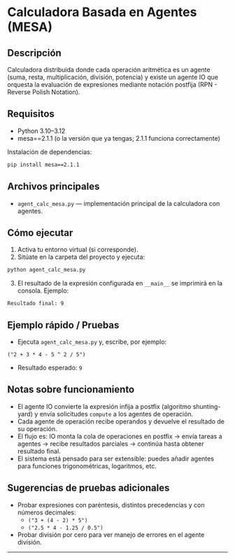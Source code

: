 # Calculadora Basada en Agentes (MESA)

## Descripción
Calculadora distribuida donde cada operación aritmética es un agente (suma, resta, multiplicación, división, potencia) y existe un agente IO que orquesta la evaluación de expresiones mediante notación postfija (RPN - Reverse Polish Notation).

## Requisitos
- Python 3.10–3.12  
- mesa==2.1.1 (o la versión que ya tengas; 2.1.1 funciona correctamente)

Instalación de dependencias:
```bash
pip install mesa==2.1.1
```

## Archivos principales
- `agent_calc_mesa.py` — implementación principal de la calculadora con agentes.  

## Cómo ejecutar
1. Activa tu entorno virtual (si corresponde).
2. Sitúate en la carpeta del proyecto y ejecuta:
```bash
python agent_calc_mesa.py
```
3. El resultado de la expresión configurada en `__main__` se imprimirá en la consola. Ejemplo:
```
Resultado final: 9
```

## Ejemplo rápido / Pruebas
- Ejecuta `agent_calc_mesa.py` y, escribe, por ejemplo:
```
("2 + 3 * 4 - 5 ^ 2 / 5")
```
- Resultado esperado: `9`


## Notas sobre funcionamiento
- El agente IO convierte la expresión infija a postfix (algoritmo shunting-yard) y envía solicitudes `compute` a los agentes de operación.
- Cada agente de operación recibe operandos y devuelve el resultado de su operación.
- El flujo es: IO monta la cola de operaciones en postfix → envía tareas a agentes → recibe resultados parciales → continúa hasta obtener resultado final.
- El sistema está pensado para ser extensible: puedes añadir agentes para funciones trigonométricas, logaritmos, etc.

## Sugerencias de pruebas adicionales
- Probar expresiones con paréntesis, distintos precedencias y con números decimales:
  - `("3 + (4 - 2) * 5")`
  - `("2.5 * 4 - 1.25 / 0.5")`
- Probar división por cero para ver manejo de errores en el agente división.
---
